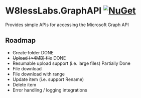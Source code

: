 # W8lessLabs.GraphAPI [![NuGet](https://img.shields.io/nuget/v/W8lessLabs.GraphAPI.svg)](https://www.nuget.org/packages/W8lessLabs.GraphAPI/)
Provides simple APIs for accessing the Microsoft Graph API

## Roadmap

* ~~Create folder~~ DONE
* ~~Upload (<4MB) file~~ DONE
* Resumable upload support (i.e. large files) Partially Done
* File download
* File download with range
* Update item (i.e. support Rename)
* Delete item
* Error handling / logging integrations
